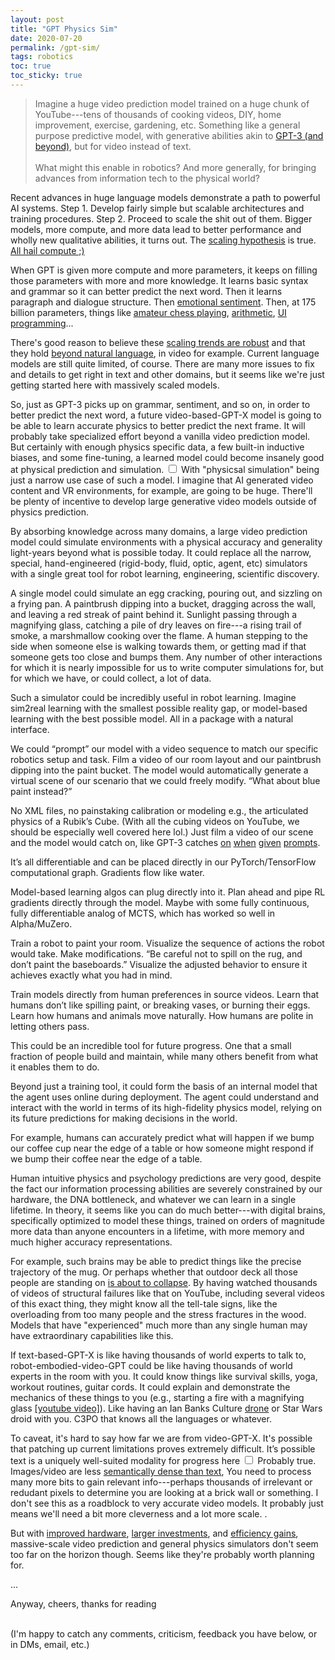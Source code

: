 ```yaml
---
layout: post
title: "GPT Physics Sim"
date: 2020-07-20
permalink: /gpt-sim/
tags: robotics 
toc: true
toc_sticky: true
---
```


>Imagine a huge video prediction model trained on a huge chunk of YouTube---tens of thousands of cooking videos, DIY, home improvement, exercise, gardening, etc.
Something like a general purpose predictive model, with generative abilities akin to [GPT-3 (and beyond)](https://www.gwern.net/newsletter/2020/05#gpt-3),
but for video instead of text.
<br><br>
What might this enable in robotics? And more generally, for bringing advances from information tech to the physical world?

Recent advances in huge language models demonstrate a path to powerful AI systems.
Step 1. Develop fairly simple but scalable architectures and training procedures.
Step 2. Proceed to scale the shit out of them.
Bigger models, more compute, and more data lead to better performance and wholly new qualitative abilities, it turns out.
The [scaling hypothesis](https://www.gwern.net/newsletter/2020/05#scaling-hypothesis) is true. [All hail](http://www.incompleteideas.net/IncIdeas/BitterLesson.html)[ compute ;)](https://www.gwern.net/images/ai/2020-07-24-meme-moneyprinter-bitterlesson-gpt3.png)

When GPT is given more compute and more parameters, it keeps on filling those parameters with more and more 
knowledge. It learns basic syntax and grammar so it can better predict the next word.
Then it learns paragraph and dialogue structure. Then [emotional sentiment](https://openai.com/blog/unsupervised-sentiment-neuron/).
Then, at 175 billion parameters, things like [amateur chess playing](https://twitter.com/TomChivers/status/1214488063310741504), 
[arithmetic](https://twitter.com/gwern/status/1277244260186763265), [UI programming](https://twitter.com/sharifshameem/status/1284095222939451393)... 

There's good reason to believe these [scaling trends are robust](https://arxiv.org/abs/2001.08361) and that they hold [beyond natural](https://arxiv.org/abs/2010.14701)[ language](https://www.youtube.com/watch?v=QMqPAM_knrE&feature=youtu.be&t=2380),
in video for example.
Current language models are still quite limited, of course.
There are many more issues to fix and details to get right in text and other domains, but it seems like we're just getting started here with massively scaled models.

So, just as GPT-3 picks up on grammar, sentiment, and so on,
in order to better predict the next word,
a future video-based-GPT-X model is going to be able to learn accurate physics to better predict the next frame.
It will probably take specialized effort beyond a vanilla video prediction model.
But certainly with enough physics specific data, a few built-in inductive biases, and some fine-tuning, a learned model could become insanely good at physical prediction and simulation<label for="sn-1" class="margine-toggle sidenote-number"/>.
<input type="checkbox" id="sn-1" class="margin-toggle"/>
<span class="sidenote">
With "physicsal simulation" being just a narrow use case of such a model. 
I imagine that AI generated video content and VR environments, for example, are going to be huge.
There'll be plenty of incentive to develop large generative video models outside of physics prediction.
</span>

By absorbing knowledge across many domains, a large video prediction model could simulate environments with a
physical accuracy and generality light-years beyond what is possible today.
It could replace all the narrow, special, hand-engineered (rigid-body, fluid, optic, agent, etc) simulators
with a single great tool for robot learning, engineering, scientific discovery.

A single model could simulate an egg cracking, pouring out, and sizzling on a frying pan. A paintbrush dipping into a bucket,
dragging across the wall, and leaving a red streak of paint behind it.
Sunlight passing through a magnifying glass, catching a pile of dry leaves on fire---a rising trail of smoke, a marshmallow cooking over the flame.
A human stepping to the side when someone else is walking towards them, or getting mad if that someone gets too close and bumps them.
Any number of other interactions for which it is nearly impossible for us to write computer simulations for, but for which we have, or could collect, a lot of data.

Such a simulator could be incredibly useful in robot learning.
Imagine sim2real learning with the smallest possible reality gap, or model-based learning with the best possible model.
All in a package with a natural interface.

We could “prompt” our model with a video sequence to match our specific robotics setup and task.  Film a video of our room layout and our paintbrush dipping into the paint bucket. The model would automatically generate a virtual scene of our scenario that we could freely modify. “What about blue paint instead?”

No XML files, no painstaking calibration or modeling e.g., the articulated physics of a Rubik’s Cube. (With all the cubing videos on YouTube, we should be especially well covered here lol.)
Just film a video of our scene and the model would catch on, like GPT-3 catches [on](https://twitter.com/xuenay/status/1283312640199196673) [when](https://twitter.com/gwern/status/1267215588214136833) [given](https://www.gwern.net/newsletter/2020/05#gpt-3) [prompts](https://openai.com/blog/openai-api/).

It’s all differentiable and can be placed directly in our PyTorch/TensorFlow computational graph.  Gradients flow like water.

Model-based learning algos can plug directly into it. Plan ahead and pipe RL gradients directly through the model. 
Maybe with some fully continuous, fully differentiable analog of MCTS, which has worked so well in Alpha/MuZero.

Train a robot to paint your room. Visualize the sequence of actions the robot would take. Make modifications. “Be careful not to spill on the rug, and don’t paint the baseboards.” Visualize the adjusted behavior to ensure it achieves exactly what you had in mind.

Train models directly from human preferences in source videos. Learn that humans don’t like spilling paint, or breaking vases, or burning their eggs. Learn how humans and animals move naturally. How humans are polite in letting others pass. 

This could be an incredible tool for future progress. One that a small fraction of people build and maintain,
while many others benefit from what it enables them to do.

Beyond just a training tool, it could form the basis of an internal model that the agent uses online during deployment. The agent could understand and interact with the world in terms of its high-fidelity physics model, relying on its future predictions for making decisions in the world.

For example, humans can accurately predict what will happen if we bump our 
coffee cup near the edge of a table
or how someone might respond if we bump their coffee near the edge of a table.

Human intuitive physics and psychology predictions are very good, despite the
fact our information processing abilities are severely constrained by our hardware,
the DNA bottleneck, and whatever we can learn in a single lifetime.
In theory, it seems like you can do much better---with digital brains, specifically optimized to 
model these things, trained on orders of magnitude more data than anyone
encounters in a lifetime, with more memory and much higher accuracy representations.

For example, such brains may be able to predict things like the precise 
trajectory of the mug.  Or perhaps whether that outdoor deck all those people are standing on [is about to collapse](https://www.youtube.com/results?search_query=deck+collapse).
By having watched thousands of videos of structural 
failures like that on YouTube, including several videos of this exact thing, they might know all the tell-tale signs, like
the overloading from too many people and the stress fractures in the wood.
Models that have "experienced" much more than any single human may have extraordinary capabilities like this.

If text-based-GPT-X is like having thousands of world experts to talk to,
robot-embodied-video-GPT could be like having thousands of world experts in the room with you. 
It could know things like survival skills, yoga, workout routines, guitar cords. 
It could explain and demonstrate the mechanics of these things to you (e.g., starting a fire with a magnifying glass [[youtube video]](https://www.youtube.com/watch?v=D2ym8wt5NWo)).
Like having an Ian Banks Culture [drone](https://en.wikipedia.org/wiki/The_Culture#Drones) or Star Wars droid with you. C3PO that knows all the languages or whatever.

To caveat, it's hard to say how far we are from video-GPT-X. It's possible that
patching up current limitations proves extremely difficult. 
It’s possible text is a uniquely well-suited modality for progress here<label for="sn-2" class="margine-toggle sidenote-number"/>
<input type="checkbox" id="sn-2" class="margin-toggle"/>
<span class="sidenote">
Probably true. Images/video are less [semantically dense than text](https://twitter.com/jcjohnss/status/1271273497310965762),
You need to process many more bits to gain relevant info---perhaps thousands of irrelevant or redudant pixels to determine you are looking at a brick wall or something.
I don't see this as a roadblock to very accurate video models.
It probably just means we'll need a bit more cleverness and a lot more scale.
</span>.

But with [improved](https://en.wikipedia.org/wiki/Application-specific_integrated_circuit)[ hardware](https://en.wikipedia.org/wiki/Huang%27s_law#:~:text=Huang's%20Law%20is%20an%20observation,central%20processing%20units%20(CPU).&text=Huang's%20law%20states%20that%20the,than%20double%20every%20two%20years.), [larger investments](https://openai.com/blog/ai-and-compute/), and [efficiency gains](https://openai.com/blog/ai-and-efficiency/),
massive-scale video prediction and general physics simulators don't seem too far on the horizon though.
Seems like they're probably worth planning for.


<!--
Creating general physics simulators may be challenging, but it will be possible, and it will be worth doing.

And I think it is probably good to think about if you work in this area.
What is going to matter?

At that point, it may require a decent amount of extra physics-sim specific effort, but it will be possible, and worth doing.
-->

<!--
<label for="bootstrap" class="margine-toggle sidenote-number"/><input type="checkbox" id="bootstrap" class="margin-toggle"/><span class="sidenote">
To bootstrap to something like this might not require an unreasonable robotics specific effort.
Maybe you can start with something on the order of narrow household robots (dish washing + laundry).
Then use these in a Tesla-like [fleet](https://www.youtube.com/watch?v=Ucp0TTmvqOE&feature=youtu.be&t=6678), collecting more data to iteratively improve the models
and ratcheting up.
Maybe a "Sim2Real Engine", where you (1) use simulators to train policies, (2) use those policies to collect better data,
and then (3) use that data to improve the simulator. Rinse, repeat.
</span>.


And so will other large scale models, like large models that can imitate humans.

And I think preparing for the world where the scaling hypothesis and the bitter lesson are true is important.
What is going to matter in 10-20 years? Are you building towards something that might? 

Specifically, I think this is going to look like huge models trained on massive datasets.
And then we reuse these massive models for different tasks.

I am therefore pretty bullish on model-based learning. Learning the huge model of the world,
then using that for training and injecting information into policies and value functions.
And also on sim2real learning, where we can turn massive amounts of data from the real world
into a simulator that we learn in. In fact, these areas will probably merge a lot in the future.
(TODO: write and link my other post on this stuff).

I also think we will benefit from massive amounts of videos of human demonstrations that
we can repurpose for training humanoid robots to do tasks. I imagine we could train a huge 
model that can behave like humans. Without having to do teleoperation. We can just repurpose them,
maybe through the use of the simulator.

Maybe I ought to have a pointer to different huge models that are going to matter in robotics.

Maybe I ought to rewrite this as the 
impact of huge scaled models in robotics.
One will be the learned simulator.
One will be the 



And as we are seeing, powerful prediction models are extremely versatile.
They can be [programmed based on different prompts](https://twitter.com/ch402/status/1273765062633639936) to do a vast number of things.
If you want your GPT-3 model to solve arithmetic problems, you feed it a
prompt that says to add "the following 4-digit numbers: 4,235 + 1,897 = " and
then your model happens to do arithmetic by predicting what tokens come next ("6,132").


They are super powerful tools with a quite nice interface, relative to 
traditional software APIs.



Thus, if you want your video-GPT-X to simulate physics, you feed it a video of an egg falling off the kitchen table and then your model happens to simulate physics by predicting what frames come next (it hits the ground and splatters).

Just as arithmetic is just one example of what you can do with a text prediction
model, physics simulation is just one example of what you can do with a video prediction model.


But here I just focus on physics simulation, because it is super exciting for robotics.
-->



...

Anyway, cheers, thanks for reading

<br>
(I'm happy to catch any comments, criticism, feedback you have below, or in DMs, email, etc.)



<!--

FAQs/addendums

1. 

When a gpt model looks at starting a fire. It doesn’t have to get perfect physical accuracy. It will look and know that striking a flint with a steel will create sparks. Then that should catch the leaves on fire. That should produce smoke.

It won’t know the exact locations of all of these.

It will have a certain state that corresponds to there is flame. And once it has achieved that, it will know. It won’t have to be perfect.

The only way to achieve something like this is with very little imposed structure, trained on tons of real data. Yeah.


Hmm… this kind of makes me think we don’t want much structure at all. Or in fact, any things like conservation laws.

They will make it easier to learn some things, but they are just a crutch.

Big big models with just enough inductive biases to make it possible.


2. 

I guess one thing that is often ignored is that you can imagine a state before imagining how you would traverse there.

You can imagine, what would it be like if those words were switched.
Or if I went home right now, what would I be doing?
You can imagine states.
If your model is general enough, you can imagine states that are similar.
You could imagine different versions of the state.
Like imagine the desert, but it is grey, there is no air to breathe, the gravity is reduced, the dust can damage your body/electronics. How would you act there?
You can modify your models like that and try to figure it out.

I think video-GPT sim would work because you could place it in different contexts.


3. 

This would be a good way to make it parallelizable.

You collect data from all over, and you can have thousands of agents
running in the sim training.

I think this is going to the best way to scale.
You aggregate all of this knowledge into a central location.



Considering this, and really thinking about it.
Sure it is expensive, but the price will drop and people are willing to drop this cash anyway.
The potential windfall is massive.


With models in the 100s of billions of parameters---and yet to hit any scaling limits---we are seeing incredible
results.  If we can achieve such mastery with such simple approaches in text, we can't be too far away from cracking other domains like video.
Maybe not immediately, due to the much larger compute costs it will likely take, the necessary improvements in video-specific arches, training, etc.
But this is definitely on the horizon.

Though we have yet to hit on many of the applications of powerful text models,
I am excited about the prospects of video prediction.
Specifically robotics, and specifically for the potential of creating a general purpose physics simulator.

No doubt many in VR, movie generation, etc.
But in this post, I focus on the applications to robot learning of a general purpose video physics simulator.







Concretely, for training, I think this means something simple like mean-squared error on pixels is not going to
work like just predicting the next word works.
I think something like generative models will be the right way to do this.
Things like GANs, or VAEs that can sample probabilitistically the possible types of cars.

I think a future simulator has randomness built in. Core to the simulation, will be sampling about possible future events.
About how the wave is going to crash.
You can train your robot on all variations simultaneously.

Maybe a VAE would be able to handle MSE loss...
Like if you sample and keep track of that.
Maybe it would work.
Maybe pixel loss along with other. But if you are sampling a latent... maybe it could work.


I think in narrow settings this will work well.
There will be plenty of cases where you have enough information to accurately predict what is going to happen.

But then plenty more where all kinds of things can happen because you don't have perfect information.

But you can sample over that. Randomly sample and account for that.

This will be core for a learned simulator.





-->






